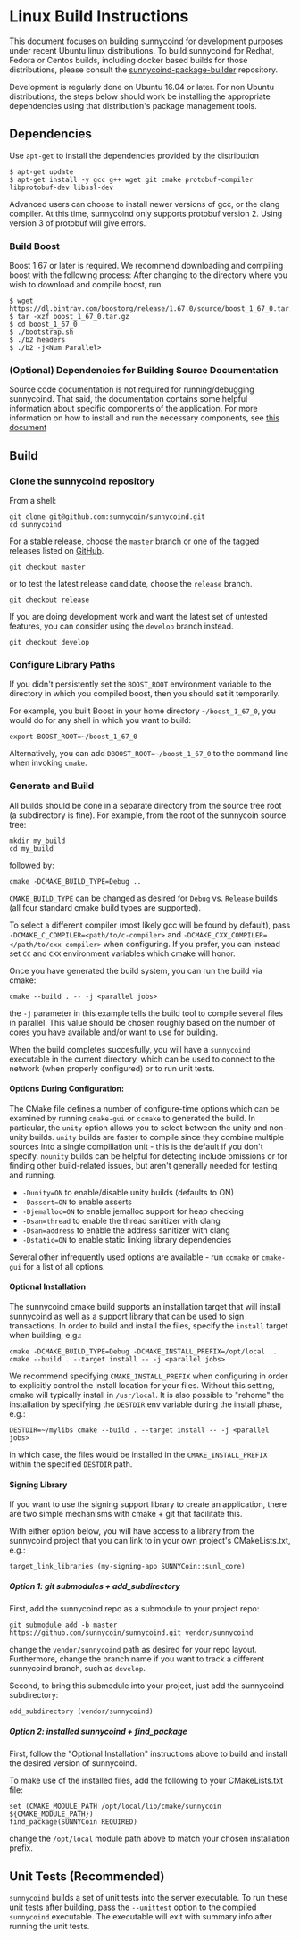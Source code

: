 # Linux Build Instructions

This document focuses on building sunnycoind for development purposes under recent
Ubuntu linux distributions. To build sunnycoind for Redhat, Fedora or Centos
builds, including docker based builds for those distributions, please consult
the [sunnycoind-package-builder](https://github.com/sunnycoin/sunnycoind-package-builder)
repository. 

Development is regularly done on Ubuntu 16.04 or later. For non Ubuntu
distributions, the steps below should work be installing the appropriate
dependencies using that distribution's package management tools.

## Dependencies

Use `apt-get` to install the dependencies provided by the distribution

```
$ apt-get update
$ apt-get install -y gcc g++ wget git cmake protobuf-compiler libprotobuf-dev libssl-dev
```

Advanced users can choose to install newer versions of gcc, or the clang compiler.
At this time, sunnycoind only supports protobuf version 2. Using version 3 of
protobuf will give errors.

### Build Boost

Boost 1.67 or later is required. We recommend downloading and compiling boost
with the following process: After changing to the directory where
you wish to download and compile boost, run

``` 
$ wget https://dl.bintray.com/boostorg/release/1.67.0/source/boost_1_67_0.tar.gz
$ tar -xzf boost_1_67_0.tar.gz
$ cd boost_1_67_0
$ ./bootstrap.sh
$ ./b2 headers
$ ./b2 -j<Num Parallel>
```

### (Optional) Dependencies for Building Source Documentation

Source code documentation is not required for running/debugging sunnycoind. That
said, the documentation contains some helpful information about specific
components of the application. For more information on how to install and run
the necessary components, see [this document](../../docs/README.md)

## Build

### Clone the sunnycoind repository

From a shell:

```
git clone git@github.com:sunnycoin/sunnycoind.git
cd sunnycoind
```

For a stable release, choose the `master` branch or one of the tagged releases
listed on [GitHub](https://github.com/sunnycoin/sunnycoind/releases).

```
git checkout master
```

or to test the latest release candidate, choose the `release` branch.

```
git checkout release
```

If you are doing development work and want the latest set of untested
features, you can consider using the `develop` branch instead.

```
git checkout develop
```

### Configure Library Paths

If you didn't persistently set the `BOOST_ROOT` environment variable to the
directory in which you compiled boost, then you should set it temporarily.

For example, you built Boost in your home directory `~/boost_1_67_0`, you
would do for any shell in which you want to build:

```
export BOOST_ROOT=~/boost_1_67_0
```

Alternatively, you can add `DBOOST_ROOT=~/boost_1_67_0` to the command line when
invoking `cmake`.

### Generate and Build

All builds should be done in a separate directory from the source tree root 
(a subdirectory is fine). For example, from the root of the sunnycoin source tree:

```
mkdir my_build
cd my_build
```

followed by:

```
cmake -DCMAKE_BUILD_TYPE=Debug ..
```

`CMAKE_BUILD_TYPE` can be changed as desired for `Debug` vs.
`Release` builds (all four standard cmake build types are supported).

To select a different compiler (most likely gcc will be found by default), pass 
`-DCMAKE_C_COMPILER=<path/to/c-compiler>` and
`-DCMAKE_CXX_COMPILER=</path/to/cxx-compiler>` when configuring. If you prefer, 
you can instead set `CC` and `CXX` environment variables which cmake will honor.

Once you have generated the build system, you can run the build via cmake:

```
cmake --build . -- -j <parallel jobs>
```

the `-j` parameter in this example tells the build tool to compile several
files in parallel. This value should be chosen roughly based on the number of
cores you have available and/or want to use for building.

When the build completes succesfully, you will have a `sunnycoind` executable in
the current directory, which can be used to connect to the network (when
properly configured) or to run unit tests.

#### Options During Configuration:

The CMake file defines a number of configure-time options which can be
examined by running `cmake-gui` or `ccmake` to generated the build. In
particular, the `unity` option allows you to select between the unity and
non-unity builds. `unity` builds are faster to compile since they combine
multiple sources into a single compiliation unit - this is the default if you
don't specify. `nounity` builds can be helpful for detecting include omissions
or for finding other build-related issues, but aren't generally needed for
testing and running.

* `-Dunity=ON` to enable/disable unity builds (defaults to ON)  
* `-Dassert=ON` to enable asserts
* `-Djemalloc=ON` to enable jemalloc support for heap checking
* `-Dsan=thread` to enable the thread sanitizer with clang
* `-Dsan=address` to enable the address sanitizer with clang
* `-Dstatic=ON` to enable static linking library dependencies

Several other infrequently used options are available - run `ccmake` or
`cmake-gui` for a list of all options.

#### Optional Installation

The sunnycoind cmake build supports an installation target that will install
sunnycoind as well as a support library that can be used to sign transactions. In
order to build and install the files, specify the `install` target when
building, e.g.:

```
cmake -DCMAKE_BUILD_TYPE=Debug -DCMAKE_INSTALL_PREFIX=/opt/local ..
cmake --build . --target install -- -j <parallel jobs>
```

We recommend specifying `CMAKE_INSTALL_PREFIX` when configuring in order to
explicitly control the install location for your files. Without this setting,
cmake will typically install in `/usr/local`. It is also possible to "rehome"
the installation by specifying the `DESTDIR` env variable during the install phase,
e.g.:

```
DESTDIR=~/mylibs cmake --build . --target install -- -j <parallel jobs>
```

in which case, the files would be installed in the `CMAKE_INSTALL_PREFIX` within
the specified `DESTDIR` path.

#### Signing Library

If you want to use the signing support library to create an application, there
are two simple mechanisms with cmake + git that facilitate this.

With either option below, you will have access to a library from the
sunnycoind project that you can link to in your own project's CMakeLists.txt, e.g.:

```
target_link_libraries (my-signing-app SUNNYCoin::sunl_core)
```

##### Option 1: git submodules + add_subdirectory

First, add the sunnycoind repo as a submodule to your project repo:

```
git submodule add -b master https://github.com/sunnycoin/sunnycoind.git vendor/sunnycoind
```

change the `vendor/sunnycoind` path as desired for your repo layout. Furthermore,
change the branch name if you want to track a different sunnycoind branch, such
as `develop`.
   
Second, to bring this submodule into your project, just add the sunnycoind subdirectory:

```
add_subdirectory (vendor/sunnycoind)
```
    
##### Option 2: installed sunnycoind + find_package

First, follow the "Optional Installation" instructions above to
build and install the desired version of sunnycoind.

To make use of the installed files, add the following to your CMakeLists.txt file:

```
set (CMAKE_MODULE_PATH /opt/local/lib/cmake/sunnycoin ${CMAKE_MODULE_PATH})
find_package(SUNNYCoin REQUIRED)
```

change the `/opt/local` module path above to match your chosen installation prefix.

## Unit Tests (Recommended)

`sunnycoind` builds a set of unit tests into the server executable. To run these unit
tests after building, pass the `--unittest` option to the compiled `sunnycoind`
executable. The executable will exit with summary info after running the unit tests.


